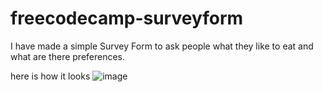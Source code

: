 # freecodecamp-surveyform
I have made a simple Survey Form to ask people what they like to eat and what are there preferences.


here is how it looks 
![image](https://github.com/user-attachments/assets/3523fff9-9b68-4d84-a73c-28c44463af41)

